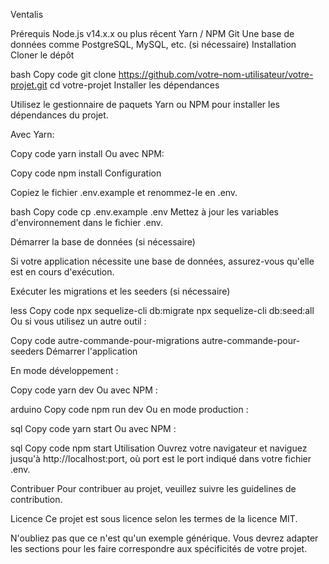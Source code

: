 Ventalis

Prérequis
Node.js v14.x.x ou plus récent
Yarn / NPM
Git
Une base de données comme PostgreSQL, MySQL, etc. (si nécessaire)
Installation
Cloner le dépôt

bash
Copy code
git clone https://github.com/votre-nom-utilisateur/votre-projet.git
cd votre-projet
Installer les dépendances

Utilisez le gestionnaire de paquets Yarn ou NPM pour installer les dépendances du projet.

Avec Yarn:

Copy code
yarn install
Ou avec NPM:

Copy code
npm install
Configuration

Copiez le fichier .env.example et renommez-le en .env.

bash
Copy code
cp .env.example .env
Mettez à jour les variables d'environnement dans le fichier .env.

Démarrer la base de données (si nécessaire)

Si votre application nécessite une base de données, assurez-vous qu'elle est en cours d'exécution.

Exécuter les migrations et les seeders (si nécessaire)

less
Copy code
npx sequelize-cli db:migrate
npx sequelize-cli db:seed:all
Ou si vous utilisez un autre outil :

Copy code
autre-commande-pour-migrations
autre-commande-pour-seeders
Démarrer l'application

En mode développement :

Copy code
yarn dev
Ou avec NPM :

arduino
Copy code
npm run dev
Ou en mode production :

sql
Copy code
yarn start
Ou avec NPM :

sql
Copy code
npm start
Utilisation
Ouvrez votre navigateur et naviguez jusqu'à http://localhost:port, où port est le port indiqué dans votre fichier .env.

Contribuer
Pour contribuer au projet, veuillez suivre les guidelines de contribution.

Licence
Ce projet est sous licence selon les termes de la licence MIT.

N'oubliez pas que ce n'est qu'un exemple générique. Vous devrez adapter les sections pour les faire correspondre aux spécificités de votre projet.